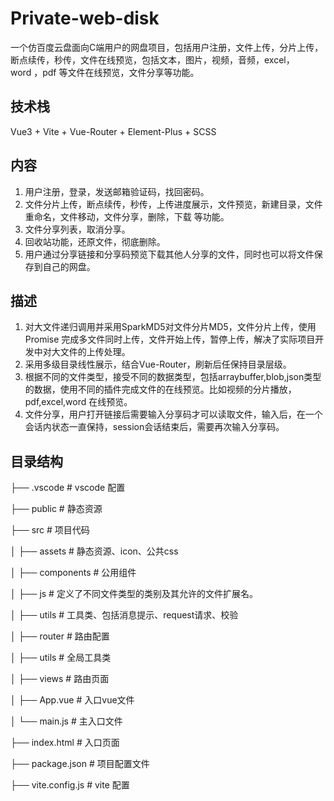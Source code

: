 # Private-web-disk
一个仿百度云盘面向C端用户的网盘项目，包括用户注册，文件上传，分片上传，断点续传，秒传，文件在线预览，包括文本，图片，视频，音频，excel，word ，pdf 等文件在线预览，文件分享等功能。
## 技术栈
Vue3 + Vite + Vue-Router + Element-Plus + SCSS
## 内容
1. 用户注册，登录，发送邮箱验证码，找回密码。
2. 文件分片上传，断点续传，秒传，上传进度展示，文件预览，新建目录，文件重命名，文件移动，文件分享，删除，下载 等功能。
3. 文件分享列表，取消分享。
4. 回收站功能，还原文件，彻底删除。
5. 用户通过分享链接和分享码预览下载其他人分享的文件，同时也可以将文件保存到自己的网盘。
## 描述
1. 对大文件递归调用并采用SparkMD5对文件分片MD5，文件分片上传，使用Promise 完成多文件同时上传，文件开始上传，暂停上传，解决了实际项目开发中对大文件的上传处理。
2. 采用多级目录线性展示，结合Vue-Router，刷新后任保持目录层级。
3. 根据不同的文件类型，接受不同的数据类型，包括arraybuffer,blob,json类型的数据，使用不同的插件完成文件的在线预览。比如视频的分片播放，pdf,excel,word 在线预览。
4. 文件分享，用户打开链接后需要输入分享码才可以读取文件，输入后，在一个会话内状态一直保持，session会话结束后，需要再次输入分享码。
## 目录结构
├── .vscode # vscode 配置

├── public # 静态资源

├── src # 项目代码

│ ├── assets # 静态资源、icon、公共css

│ ├── components # 公用组件

│ ├── js # 定义了不同文件类型的类别及其允许的文件扩展名。

│ ├── utils # 工具类、包括消息提示、request请求、校验

│ ├── router # 路由配置

│ ├── utils # 全局工具类

│ ├── views # 路由页面

│ ├── App.vue # 入口vue文件

│ └── main.js # 主入口文件

├── index.html # 入口页面

├── package.json # 项目配置文件

├── vite.config.js # vite 配置

